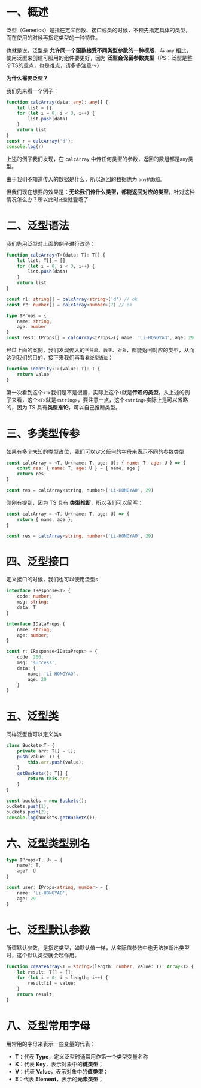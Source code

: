 # 一、概述

泛型（Generics）是指在定义函数、接口或类的时候，不预先指定具体的类型，而在使用的时候再指定类型的一种特性。

也就是说，泛型是 **允许同一个函数接受不同类型参数的一种模版**，与 `any` 相比，使用泛型来创建可服用的组件要更好，因为 **泛型会保留参数类型**（PS：泛型是整个TS的重点，也是难点，请多多注意～）

**为什么需要泛型？**

我们先来看一个例子：

```typescript
function calcArray(data: any): any[] {
    let list = []
    for (let i = 0; i < 3; i++) {
        list.push(data)
    }
    return list
}
const r = calcArray('d');
console.log(r)
```

上述的例子我们发现，在 `calcArray` 中传任何类型的参数，返回的数组都是`any`类型。

由于我们不知道传入的数据是什么，所以返回的数据也为 `any的数组`。

但我们现在想要的效果是：**无论我们传什么类型，都能返回对应的类型**，针对这种情况怎么办？所以此时`泛型`就登场了

# 二、泛型语法

我们先用泛型对上面的例子进行改造：

```typescript
function calcArray<T>(data: T): T[] {
    let list: T[] = []
    for (let i = 0; i < 3; i++) {
        list.push(data)
    }
    return list
}

const r1: string[] = calcArray<string>('d') // ok
const r2: number[] = calcArray<number>(7) // ok

type IProps = {
    name: string,
    age: number
}
const res3: IProps[] = calcArray<IProps>({ name: 'Li-HONGYAO', age: 29 }) // ok
```

经过上面的案例，我们发现传入的`字符串`、`数字`、`对象`，都能返回对应的类型，从而达到我们的目的，接下来我们再看看`泛型语法`：

```typescript
function identity<T>(value: T): T {
    return value
}
```

第一次看到这个`<T>`我们是不是很懵，实际上这个`T`就是**传递的类型**，从上述的例子来看，这个`<T>`就是`<string>`，要注意一点，这个`<string>`实际上是可以省略的，因为 TS 具有**类型推论**，可以自己推断类型。

# 三、多类型传参

如果有多个未知的类型占位，我们可以定义任何的字母来表示不同的参数类型

```javascript
const calcArray = <T, U>(name: T, age: U): { name: T, age: U } => {
    const res: { name: T, age: U } = { name, age }
    return res;
}

const res = calcArray<string, number>('Li-HONGYAO', 29)
```

刚刚有提到，因为 TS 具有 **类型推断**，所以我们可以简写：

```typescript
const calcArray = <T, U>(name: T, age: U) => {
    return { name, age };
}

const res = calcArray<string, number>('Li-HONGYAO', 29)
```

# 四、泛型接口

定义接口的时候，我们也可以使用泛型s

```typescript
interface IResponse<T> {
    code: number;
    msg: string;
    data: T
}

interface IDataProps {
    name: string;
    age: number;
}

const r: IResponse<IDataProps> = {
    code: 200,
    msg: 'success',
    data: {
        name: 'Li-HONGYAO',
        age: 29
    }
}
```

# 五、泛型类

同样泛型也可以定义类s

```typescript
class Buckets<T> {
    private arr: T[] = [];
    push(value: T) {
        this.arr.push(value);
    }
    getBuckets(): T[] {
        return this.arr;
    }
}

const buckets = new Buckets();
buckets.push(1);
buckets.push(2);
console.log(buckets.getBuckets());
```

# 六、泛型类型别名

```typescript
type IProps<T, U> = {
    name?: T,
    age?: U
}

const user: IProps<string, number> = {
    name: 'Li-HONGYAO',
    age: 29
}
```

# 七、泛型默认参数

所谓默认参数，是指定类型，如默认值一样，从实际值参数中也无法推断出类型时，这个默认类型就会起作用。

```typescript
function createArray<T = string>(length: number, value: T): Array<T> {
    let result: T[] = [];
    for (let i = 0; i < length; i++) {
        result[i] = value;
    }
    return result;
}
```

# 八、泛型常用字母

用常用的字母来表示一些变量的代表：

- **T**：代表 **Type**，定义泛型时通常用作第一个类型变量名称
- **K**：代表 **Key**，表示对象中的**键类型**；
- **V**：代表 **Value**，表示对象中的**值类型**；
- **E**：代表 **Element**，表示的**元素类型**；
